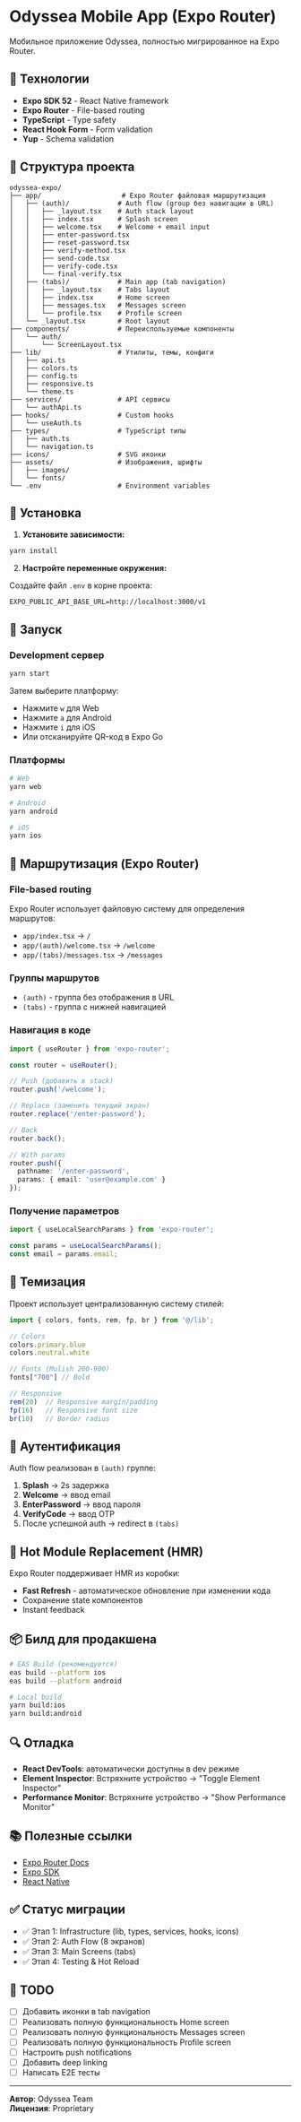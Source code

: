 # Odyssea Mobile App (Expo Router)

Мобильное приложение Odyssea, полностью мигрированное на Expo Router.

## 🚀 Технологии

- **Expo SDK 52** - React Native framework
- **Expo Router** - File-based routing
- **TypeScript** - Type safety
- **React Hook Form** - Form validation
- **Yup** - Schema validation

## 📁 Структура проекта

```
odyssea-expo/
├── app/                    # Expo Router файловая маршрутизация
│   ├── (auth)/            # Auth flow (group без навигации в URL)
│   │   ├── _layout.tsx    # Auth stack layout
│   │   ├── index.tsx      # Splash screen
│   │   ├── welcome.tsx    # Welcome + email input
│   │   ├── enter-password.tsx
│   │   ├── reset-password.tsx
│   │   ├── verify-method.tsx
│   │   ├── send-code.tsx
│   │   ├── verify-code.tsx
│   │   └── final-verify.tsx
│   ├── (tabs)/            # Main app (tab navigation)
│   │   ├── _layout.tsx    # Tabs layout
│   │   ├── index.tsx      # Home screen
│   │   ├── messages.tsx   # Messages screen
│   │   └── profile.tsx    # Profile screen
│   └── _layout.tsx        # Root layout
├── components/            # Переиспользуемые компоненты
│   └── auth/
│       └── ScreenLayout.tsx
├── lib/                   # Утилиты, темы, конфиги
│   ├── api.ts
│   ├── colors.ts
│   ├── config.ts
│   ├── responsive.ts
│   └── theme.ts
├── services/              # API сервисы
│   └── authApi.ts
├── hooks/                 # Custom hooks
│   └── useAuth.ts
├── types/                 # TypeScript типы
│   ├── auth.ts
│   └── navigation.ts
├── icons/                 # SVG иконки
├── assets/                # Изображения, шрифты
│   ├── images/
│   └── fonts/
└── .env                   # Environment variables

```

## 🔧 Установка

1. **Установите зависимости:**

```bash
yarn install
```

2. **Настройте переменные окружения:**

Создайте файл `.env` в корне проекта:

```env
EXPO_PUBLIC_API_BASE_URL=http://localhost:3000/v1
```

## 🏃 Запуск

### Development сервер

```bash
yarn start
```

Затем выберите платформу:
- Нажмите `w` для Web
- Нажмите `a` для Android
- Нажмите `i` для iOS
- Или отсканируйте QR-код в Expo Go

### Платформы

```bash
# Web
yarn web

# Android
yarn android

# iOS
yarn ios
```

## 📱 Маршрутизация (Expo Router)

### File-based routing

Expo Router использует файловую систему для определения маршрутов:

- `app/index.tsx` → `/`
- `app/(auth)/welcome.tsx` → `/welcome`
- `app/(tabs)/messages.tsx` → `/messages`

### Группы маршрутов

- `(auth)` - группа без отображения в URL
- `(tabs)` - группа с нижней навигацией

### Навигация в коде

```typescript
import { useRouter } from 'expo-router';

const router = useRouter();

// Push (добавить в stack)
router.push('/welcome');

// Replace (заменить текущий экран)
router.replace('/enter-password');

// Back
router.back();

// With params
router.push({
  pathname: '/enter-password',
  params: { email: 'user@example.com' }
});
```

### Получение параметров

```typescript
import { useLocalSearchParams } from 'expo-router';

const params = useLocalSearchParams();
const email = params.email;
```

## 🎨 Темизация

Проект использует централизованную систему стилей:

```typescript
import { colors, fonts, rem, fp, br } from '@/lib';

// Colors
colors.primary.blue
colors.neutral.white

// Fonts (Mulish 200-900)
fonts["700"] // Bold

// Responsive
rem(20)  // Responsive margin/padding
fp(16)   // Responsive font size
br(10)   // Border radius
```

## 🔐 Аутентификация

Auth flow реализован в `(auth)` группе:

1. **Splash** → 2s задержка
2. **Welcome** → ввод email
3. **EnterPassword** → ввод пароля
4. **VerifyCode** → ввод OTP
5. После успешной auth → redirect в `(tabs)`

## 🧪 Hot Module Replacement (HMR)

Expo Router поддерживает HMR из коробки:
- **Fast Refresh** - автоматическое обновление при изменении кода
- Сохранение state компонентов
- Instant feedback

## 📦 Билд для продакшена

```bash
# EAS Build (рекомендуется)
eas build --platform ios
eas build --platform android

# Local build
yarn build:ios
yarn build:android
```

## 🔍 Отладка

- **React DevTools**: автоматически доступны в dev режиме
- **Element Inspector**: Встряхните устройство → "Toggle Element Inspector"
- **Performance Monitor**: Встряхните устройство → "Show Performance Monitor"

## 📚 Полезные ссылки

- [Expo Router Docs](https://docs.expo.dev/router/introduction/)
- [Expo SDK](https://docs.expo.dev/)
- [React Native](https://reactnative.dev/)

## ✅ Статус миграции

- ✅ Этап 1: Infrastructure (lib, types, services, hooks, icons)
- ✅ Этап 2: Auth Flow (8 экранов)
- ✅ Этап 3: Main Screens (tabs)
- ✅ Этап 4: Testing & Hot Reload

## 🚧 TODO

- [ ] Добавить иконки в tab navigation
- [ ] Реализовать полную функциональность Home screen
- [ ] Реализовать полную функциональность Messages screen
- [ ] Реализовать полную функциональность Profile screen
- [ ] Настроить push notifications
- [ ] Добавить deep linking
- [ ] Написать E2E тесты

---

**Автор**: Odyssea Team  
**Лицензия**: Proprietary
